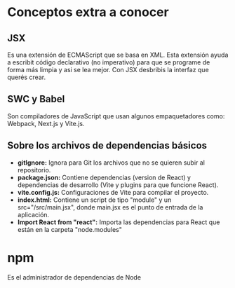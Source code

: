# Conceptos extra a conocer
## JSX
Es una extensión de ECMAScript que se basa en XML. Esta extensión ayuda a escribit código declarativo (no imperativo) para que se programe de 
forma más limpia y asi se lea mejor.
Con JSX desbribis la interfaz que querés crear.

## SWC y Babel 
Son compiladores de JavaScript que usan algunos empaquetadores como: Webpack, Next.js y Vite.js.

## Sobre los archivos de dependencias básicos
* <b>gitIgnore:</b> Ignora para Git los archivos que no se quieren subir al repositorio.
* <b>package.json:</b> Contiene dependencias (version de React) y dependencias de desarrollo (Vite y plugins para que funcione React).
* <b>vite.config.js:</b> Configuraciones de Vite para compilar el proyecto.
* <b>index.html:</b> Contiene un script de tipo "module" y un src="/src/main.jsx", donde main.jsx es el punto de entrada de la aplicación.
* <b>Import React from "react":</b> Importa las dependencias para React que están en la carpeta "node.modules"

# npm
Es el administrador de dependencias de Node

